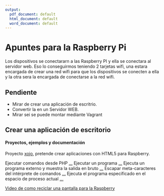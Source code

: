 ```yaml
---
output:
  pdf_document: default
  html_document: default
  word_document: default
---
```

# Apuntes para la Raspberry Pi

Los dispositivos se conectararn a las Raspberry PI y ella se conectara al servidor web.
Eso lo conseguirmos teniendo 2 tarjetas wifi, una estara encargada de crear una red wifi para que los dispositivos se conecten a ella y la otra sera la encargada de conectarse a la red wifi.




## Pendiente

* Mirar de crear una aplicación de escritrio.
* Convertir la en un Servidor WEB.
* Mirar sei se puede montar mediante Vagrant

## Crear una aplicación de escritorio

#### Proyectos, ejemplos y documentación

Proyecto [xojo](http://www.xojo.com/), pretende crear aplicaciones con HTML5 para Raspberry.

Ejecutar comandos desde PHP [...](http://php.net/manual/es/function.shell-exec.php)
Ejecutar un programa [...](http://php.net/manual/es/function.exec.php)
Ejecuta un programa externo y muestra la salida en bruto [...](http://php.net/manual/es/function.passthru.php)
Escapar meta-caracteres del intérprete de comandos [...](http://php.net/manual/es/function.escapeshellcmd.php)
Ejecuta el programa especificado en el espacio de proceso actual [...](http://php.net/manual/es/function.pcntl-exec.php)


[Video de como reciclar una pantalla para la Raspberry](https://www.youtube.com/watch?v=qkk-JEKBNWQ)
